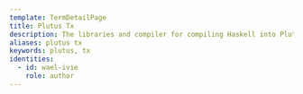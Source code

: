 ```yaml
---
template: TermDetailPage
title: Plutus Tx
description: The libraries and compiler for compiling Haskell into Plutus Core to form the on-chain part of a contract application.
aliases: plutus tx
keywords: plutus, tx
identities:
  - id: wael-ivie
    role: author
---
```

